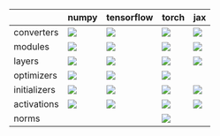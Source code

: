 |              | numpy                                                                                                                                        | tensorflow                                                                                                                                 | torch                                                                                                                                        | jax                                                                                                                                        |
|:-------------|:---------------------------------------------------------------------------------------------------------------------------------------------|:-------------------------------------------------------------------------------------------------------------------------------------------|:---------------------------------------------------------------------------------------------------------------------------------------------|:-------------------------------------------------------------------------------------------------------------------------------------------|
| converters   | <a href="Stateful API/converters.md" rel="noopener noreferrer" target="_blank"><img src=https://img.shields.io/badge/-failure-red></a>       | <a href="Stateful API/converters.md" rel="noopener noreferrer" target="_blank"><img src=https://img.shields.io/badge/-success-success></a> | <a href="Stateful API/converters.md" rel="noopener noreferrer" target="_blank"><img src=https://img.shields.io/badge/-success-success></a>   | <a href="Stateful API/converters.md" rel="noopener noreferrer" target="_blank"><img src=https://img.shields.io/badge/-success-success></a> |
| modules      | <a href="Stateful API/modules.md" rel="noopener noreferrer" target="_blank"><img src=https://img.shields.io/badge/-success-success></a>      | <a href="Stateful API/modules.md" rel="noopener noreferrer" target="_blank"><img src=https://img.shields.io/badge/-failure-red></a>        | <a href="Stateful API/modules.md" rel="noopener noreferrer" target="_blank"><img src=https://img.shields.io/badge/-failure-red></a>          | <a href="Stateful API/modules.md" rel="noopener noreferrer" target="_blank"><img src=https://img.shields.io/badge/-failure-red></a>        |
| layers       | <a href="Stateful API/layers.md" rel="noopener noreferrer" target="_blank"><img src=https://img.shields.io/badge/-failure-red></a>           | <a href="Stateful API/layers.md" rel="noopener noreferrer" target="_blank"><img src=https://img.shields.io/badge/-failure-red></a>         | <a href="Stateful API/layers.md" rel="noopener noreferrer" target="_blank"><img src=https://img.shields.io/badge/-failure-red></a>           | <a href="Stateful API/layers.md" rel="noopener noreferrer" target="_blank"><img src=https://img.shields.io/badge/-failure-red></a>         |
| optimizers   | <a href="Stateful API/optimizers.md" rel="noopener noreferrer" target="_blank"><img src=https://img.shields.io/badge/-failure-red></a>       | <a href="Stateful API/optimizers.md" rel="noopener noreferrer" target="_blank"><img src=https://img.shields.io/badge/-failure-red></a>     | <a href="Stateful API/optimizers.md" rel="noopener noreferrer" target="_blank"><img src=https://img.shields.io/badge/-success-success></a>   |                                                                                                                                            |
| initializers | <a href="Stateful API/initializers.md" rel="noopener noreferrer" target="_blank"><img src=https://img.shields.io/badge/-success-success></a> | <a href="Stateful API/initializers.md" rel="noopener noreferrer" target="_blank"><img src=https://img.shields.io/badge/-failure-red></a>   | <a href="Stateful API/initializers.md" rel="noopener noreferrer" target="_blank"><img src=https://img.shields.io/badge/-success-success></a> | <a href="Stateful API/initializers.md" rel="noopener noreferrer" target="_blank"><img src=https://img.shields.io/badge/-failure-red></a>   |
| activations  | <a href="Stateful API/activations.md" rel="noopener noreferrer" target="_blank"><img src=https://img.shields.io/badge/-failure-red></a>      | <a href="Stateful API/activations.md" rel="noopener noreferrer" target="_blank"><img src=https://img.shields.io/badge/-failure-red></a>    | <a href="Stateful API/activations.md" rel="noopener noreferrer" target="_blank"><img src=https://img.shields.io/badge/-failure-red></a>      | <a href="Stateful API/activations.md" rel="noopener noreferrer" target="_blank"><img src=https://img.shields.io/badge/-failure-red></a>    |
| norms        |                                                                                                                                              |                                                                                                                                            | <a href="Stateful API/norms.md" rel="noopener noreferrer" target="_blank"><img src=https://img.shields.io/badge/-failure-red></a>            |                                                                                                                                            |
